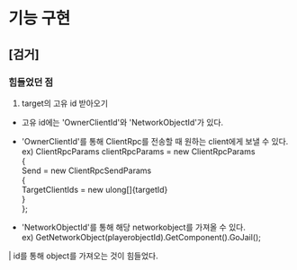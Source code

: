 # 기능 구현
## [검거]
### 힘들었던 점
1. target의 고유 id 받아오기
- 고유 id에는 'OwnerClientId'와 'NetworkObjectId'가 있다.
- 'OwnerClientId'를 통해 ClientRpc를 전송할 때 원하는 client에게 보낼 수 있다.  
ex) ClientRpcParams clientRpcParams = new ClientRpcParams  
            {  
                Send = new ClientRpcSendParams  
                {  
                    TargetClientIds = new ulong[]{targetId}  
                }  
            };  
 
- 'NetworkObjectId'를 통해 해당 networkobject를 가져올 수 있다.  
ex) GetNetworkObject(playerobjectId).GetComponent<TheifControl>().GoJail();  


| id를 통해 object를 가져오는 것이 힘들었다.
